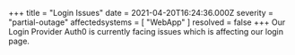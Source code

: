 +++
title = "Login Issues"
date = 2021-04-20T16:24:36.000Z
severity = "partial-outage"
affectedsystems = [
  "WebApp"
]
resolved = false
+++
Our Login Provider Auth0 is currently facing issues which is affecting our login page.
